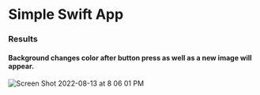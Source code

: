 # Simple Swift App


### Results

#### Background changes color after button press as well as a new image will appear.

![Screen Shot 2022-08-13 at 8 06 01 PM](https://user-images.githubusercontent.com/63750347/184517300-f1d91c4b-298b-4b10-b9f0-3ef6aebaa624.png)
